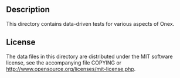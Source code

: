 Description
------------

This directory contains data-driven tests for various aspects of Onex.

License
--------

The data files in this directory are distributed under the MIT software
license, see the accompanying file COPYING or
http://www.opensource.org/licenses/mit-license.php.

